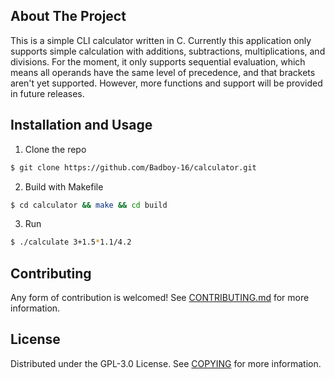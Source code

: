 ## About The Project

This is a simple CLI calculator written in C. Currently this application only
supports simple calculation with additions, subtractions, multiplications, and
divisions. For the moment, it only supports sequential evaluation, which means
all operands have the same level of precedence, and that brackets aren't yet
supported. However, more functions and support will be provided in future
releases.

## Installation and Usage

1. Clone the repo
```sh
$ git clone https://github.com/Badboy-16/calculator.git
```

2. Build with Makefile
```sh
$ cd calculator && make && cd build
```

3. Run
```sh
$ ./calculate 3+1.5*1.1/4.2
```

## Contributing

Any form of contribution is welcomed!
See [CONTRIBUTING.md](CONTRIBUTING.md) for more information.

## License

Distributed under the GPL-3.0 License. See [COPYING](COPYING) for more
information.

